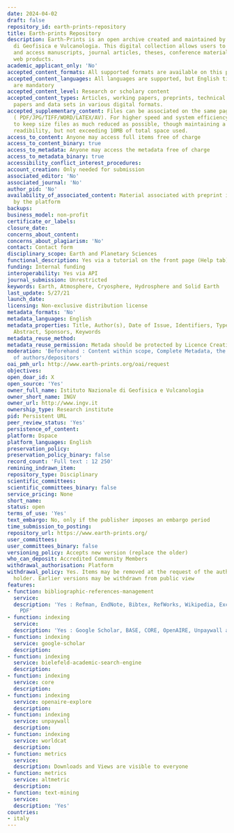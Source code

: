 ```yaml
---
date: 2024-04-02
draft: false
repository_id: earth-prints-repository
title: Earth-prints Repository
description: Earth-Prints is an open archive created and maintained by Istituto Nazionale
  di Geofisica e Vulcanologia. This digital collection allows users to browse, search
  and access manuscripts, journal articles, theses, conference materials, books, book-chapters,
  web products.
academic_applicant_only: 'No'
accepted_content_formats: All supported formats are available on this page
accepted_content_languages: All languages are supported, but English title and abstract
  are mandatory
accepted_content_level: Research or scholary content
accepted_content_types: Articles, working papers, preprints, technical reports, conference
  papers and data sets in various digital formats.
accepted_supplementary_content: Files can be associated on the same page as the preprint
  ( PDF/JPG/TIFF/WORD/LATEX/AV). For higher speed and system efficiency we suggest
  to keep size files as much reduced as possible, though maintaining a sufficient
  readibility, but not exceeding 10MB of total space used.
access_to_content: Anyone may access full items free of charge
access_to_content_binary: true
access_to_metadata: Anyone may access the metadata free of charge
access_to_metadata_binary: true
accessibility_conflict_interest_procedures:
account_creation: Only needed for submission
associated_editor: 'No'
associated_journal: 'No'
author_pid: 'No'
availability_of_associated_content: Material associated with preprint is hosted also
  by the platform
backups:
business_model: non-profit
certificate_or_labels:
closure_date:
concerns_about_content:
concerns_about_plagiarism: 'No'
contact: Contact form
disciplinary_scope: Earth and Planetary Sciences
functional_description: Yes via a tutorial on the front page (Help tab)
funding: Internal funding
interoperability: Yes via API
journal_submission: Unrestricted
keywords: Earth, Atmosphere, Cryosphere, Hydrosphere and Solid Earth
last_update: 5/27/21
launch_date:
licensing: Non-exclusive distribution license
metadata_formats: 'No'
metadata_languages: English
metadata_properties: Title, Author(s), Date of Issue, Identifiers, Type, Language,
  Abstract, Sponsors, Keywords
metadata_reuse_method:
metadata_reuse_permission: Metada should be protected by Licence Creative Commons
moderation: 'Beforehand : Content within scope, Complete Metadata, the eligibility
  of authors/depositors'
oai_pmh_url: http://www.earth-prints.org/oai/request
objectives:
open_doar_id: X
open_source: 'Yes'
owner_full_name: Istituto Nazionale di Geofisica e Vulcanologia
owner_short_name: INGV
owner_url: http://www.ingv.it
ownership_type: Research institute
pid: Persistent URL
peer_review_status: 'Yes'
persistence_of_content:
platform: Dspace
platform_languages: English
preservation_policy:
preservation_policy_binary: false
record_count: 'Full text : 12 250'
remining_indrawn_item:
repository_type: Disciplinary
scientific_committees:
scientific_committees_binary: false
service_pricing: None
short_name:
status: open
terms_of_use: 'Yes'
text_embargo: No, only if the publisher imposes an embargo period
time_submission_to_posting:
repository_url: https://www.earth-prints.org/
user_committees:
user_committees_binary: false
versioning_policy: Accepts new version (replace the older)
who_can_deposit: Accredited Community Members
withdrawal_authorisation: Platform
withdrawal_policy: Yes. Items may be removed at the request of the author/copyright
  holder. Earlier versions may be withdrawn from public view
features:
- function: bibliographic-references-management
  service:
  description: 'Yes : Refman, EndNote, Bibtex, RefWorks, Wikipedia, Excel, CSV and
    PDF'
- function: indexing
  service:
  description: 'Yes : Google Scholar, BASE, CORE, OpenAIRE, Unpaywall and WorldCat'
- function: indexing
  service: google-scholar
  description:
- function: indexing
  service: bielefeld-academic-search-engine
  description:
- function: indexing
  service: core
  description:
- function: indexing
  service: openaire-explore
  description:
- function: indexing
  service: unpaywall
  description:
- function: indexing
  service: worldcat
  description:
- function: metrics
  service:
  description: Downloads and Views are visible to everyone
- function: metrics
  service: altmetric
  description:
- function: text-mining
  service:
  description: 'Yes'
countries:
- italy
---
```



